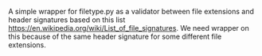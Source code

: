 A simple wrapper for filetype.py as a validator 
between file extensions and header signatures 
based on this list https://en.wikipedia.org/wiki/List_of_file_signatures.
We need wrapper on this because of the same header signature for
some different file extensions.
